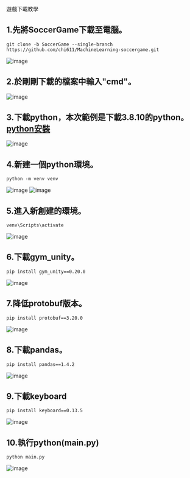 遊戲下載教學  

## 1.先將SoccerGame下載至電腦。
```
git clone -b SoccerGame --single-branch https://github.com/chi611/MachineLearning-soccergame.git 
```
![image](https://user-images.githubusercontent.com/76472326/211967575-2e8c29a6-3fb6-4a60-a793-8ce65b393ad2.png)
  
## 2.於剛剛下載的檔案中輸入"cmd"。  
![image](https://user-images.githubusercontent.com/76472326/211968362-a5c4444f-9257-4e1a-8dc7-a9cf3b44101a.png)

  
## 3.下載python，本次範例是下載3.8.10的python。[python安裝](https://www.python.org/downloads/windows/)  
![image](https://user-images.githubusercontent.com/76472326/211969503-134ce125-0c97-4bf2-a4a3-fd991b9e51ad.png)
  
## 4.新建一個python環境。
```
python -m venv venv 
```
![image](https://user-images.githubusercontent.com/76472326/211970201-2e7d6c8f-e971-430c-a845-1a1f5a933a0d.png)
![image](https://user-images.githubusercontent.com/76472326/211970238-d1886dab-7e8d-4430-9881-0a25255346d3.png)

## 5.進入新創建的環境。
```
venv\Scripts\activate
```
![image](https://user-images.githubusercontent.com/76472326/211971194-0e271d85-bc36-46d0-844b-b9a8d436ec16.png)


## 6.下載gym_unity。
```
pip install gym_unity==0.20.0 
```
![image](https://user-images.githubusercontent.com/76472326/211984188-bb2d0eb4-ce25-4da8-ac61-1f253a3ff7a2.png)

  
## 7.降低protobuf版本。
```
pip install protobuf==3.20.0 
```
![image](https://user-images.githubusercontent.com/76472326/211971580-daf2ff26-bebe-4ede-ac25-3811054099a4.png)

## 8.下載pandas。
```
pip install pandas==1.4.2 
```
![image](https://user-images.githubusercontent.com/76472326/211972815-d715054f-8725-46f3-bb47-388ce975df09.png)

## 9.下載keyboard
```
pip install keyboard==0.13.5 
```
![image](https://user-images.githubusercontent.com/76472326/211973030-68496eee-b79c-490c-a8a5-04337cb77024.png)
  
  
## 10.執行python(main.py)
```
python main.py
```
![image](https://user-images.githubusercontent.com/76472326/211984318-c20e20ad-7bae-4dd8-8398-76dda1d5f9be.png)

